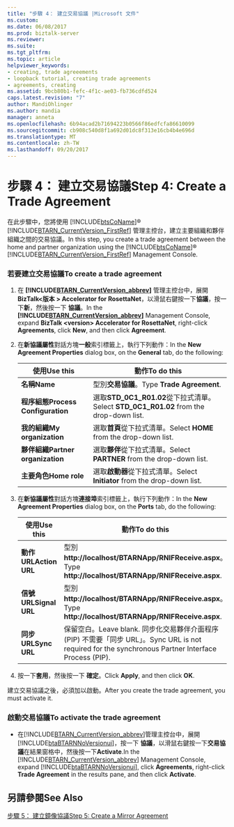 ```yaml
---
title: "步驟 4： 建立交易協議 |Microsoft 文件"
ms.custom: 
ms.date: 06/08/2017
ms.prod: biztalk-server
ms.reviewer: 
ms.suite: 
ms.tgt_pltfrm: 
ms.topic: article
helpviewer_keywords:
- creating, trade agreeements
- loopback tutorial, creating trade agreements
- agreements, creating
ms.assetid: 9bcb80b1-fefc-4f1c-ae03-fb736cdfd524
caps.latest.revision: "7"
author: MandiOhlinger
ms.author: mandia
manager: anneta
ms.openlocfilehash: 6b94acad2b71694223b0566f86edfcfa86610099
ms.sourcegitcommit: cb908c540d8f1a692d01dc8f313e16cb4b4e696d
ms.translationtype: MT
ms.contentlocale: zh-TW
ms.lasthandoff: 09/20/2017
---
```

# <a name="step-4-create-a-trade-agreement"></a><span data-ttu-id="773c3-102">步驟 4： 建立交易協議</span><span class="sxs-lookup"><span data-stu-id="773c3-102">Step 4: Create a Trade Agreement</span></span>
<span data-ttu-id="773c3-103">在此步驟中，您將使用 [!INCLUDE[btsCoName](../../includes/btsconame-md.md)]® [!INCLUDE[BTARN_CurrentVersion_FirstRef](../../includes/btarn-currentversion-firstref-md.md)] 管理主控台，建立主要組織和夥伴組織之間的交易協議。</span><span class="sxs-lookup"><span data-stu-id="773c3-103">In this step, you create a trade agreement between the home and partner organization using the [!INCLUDE[btsCoName](../../includes/btsconame-md.md)]® [!INCLUDE[BTARN_CurrentVersion_FirstRef](../../includes/btarn-currentversion-firstref-md.md)] Management Console.</span></span>  
  
### <a name="to-create-a-trade-agreement"></a><span data-ttu-id="773c3-104">若要建立交易協議</span><span class="sxs-lookup"><span data-stu-id="773c3-104">To create a trade agreement</span></span>  
  
1.  <span data-ttu-id="773c3-105">在 **[!INCLUDE[BTARN_CurrentVersion_abbrev](../../includes/btarn-currentversion-abbrev-md.md)]** 管理主控台中，展開 **BizTalk\<版本 > Accelerator for RosettaNet**，以滑鼠右鍵按一下**協議**，按一下**新**，然後按一下 **協議**。</span><span class="sxs-lookup"><span data-stu-id="773c3-105">In the **[!INCLUDE[BTARN_CurrentVersion_abbrev](../../includes/btarn-currentversion-abbrev-md.md)]** Management Console, expand **BizTalk \<version> Accelerator for RosettaNet**, right-click **Agreements**, click **New**, and then click **Agreement**.</span></span>  
  
2.  <span data-ttu-id="773c3-106">在**新協議屬性**對話方塊**一般**索引標籤上，執行下列動作：</span><span class="sxs-lookup"><span data-stu-id="773c3-106">In the **New Agreement Properties** dialog box, on the **General** tab, do the following:</span></span>  
  
    |<span data-ttu-id="773c3-107">使用</span><span class="sxs-lookup"><span data-stu-id="773c3-107">Use this</span></span>|<span data-ttu-id="773c3-108">動作</span><span class="sxs-lookup"><span data-stu-id="773c3-108">To do this</span></span>|  
    |--------------|----------------|  
    |<span data-ttu-id="773c3-109">**名稱**</span><span class="sxs-lookup"><span data-stu-id="773c3-109">**Name**</span></span>|<span data-ttu-id="773c3-110">型別**交易協議**。</span><span class="sxs-lookup"><span data-stu-id="773c3-110">Type **Trade Agreement**.</span></span>|  
    |<span data-ttu-id="773c3-111">**程序組態**</span><span class="sxs-lookup"><span data-stu-id="773c3-111">**Process Configuration**</span></span>|<span data-ttu-id="773c3-112">選取**STD_0C1_R01.02**從下拉式清單。</span><span class="sxs-lookup"><span data-stu-id="773c3-112">Select **STD_0C1_R01.02** from the drop-down list.</span></span>|  
    |<span data-ttu-id="773c3-113">**我的組織**</span><span class="sxs-lookup"><span data-stu-id="773c3-113">**My organization**</span></span>|<span data-ttu-id="773c3-114">選取**首頁**從下拉式清單。</span><span class="sxs-lookup"><span data-stu-id="773c3-114">Select **HOME** from the drop-down list.</span></span>|  
    |<span data-ttu-id="773c3-115">**夥伴組織**</span><span class="sxs-lookup"><span data-stu-id="773c3-115">**Partner organization**</span></span>|<span data-ttu-id="773c3-116">選取**夥伴**從下拉式清單。</span><span class="sxs-lookup"><span data-stu-id="773c3-116">Select **PARTNER** from the drop-down list.</span></span>|  
    |<span data-ttu-id="773c3-117">**主要角色**</span><span class="sxs-lookup"><span data-stu-id="773c3-117">**Home role**</span></span>|<span data-ttu-id="773c3-118">選取**啟動器**從下拉式清單。</span><span class="sxs-lookup"><span data-stu-id="773c3-118">Select **Initiator** from the drop-down list.</span></span>|  
  
3.  <span data-ttu-id="773c3-119">在**新協議屬性**對話方塊**連接埠**索引標籤上，執行下列動作：</span><span class="sxs-lookup"><span data-stu-id="773c3-119">In the **New Agreement Properties** dialog box, on the **Ports** tab, do the following:</span></span>  
  
    |<span data-ttu-id="773c3-120">使用</span><span class="sxs-lookup"><span data-stu-id="773c3-120">Use this</span></span>|<span data-ttu-id="773c3-121">動作</span><span class="sxs-lookup"><span data-stu-id="773c3-121">To do this</span></span>|  
    |--------------|----------------|  
    |<span data-ttu-id="773c3-122">**動作 URL**</span><span class="sxs-lookup"><span data-stu-id="773c3-122">**Action URL**</span></span>|<span data-ttu-id="773c3-123">型別**http://localhost/BTARNApp/RNIFReceive.aspx**。</span><span class="sxs-lookup"><span data-stu-id="773c3-123">Type **http://localhost/BTARNApp/RNIFReceive.aspx**.</span></span>|  
    |<span data-ttu-id="773c3-124">**信號 URL**</span><span class="sxs-lookup"><span data-stu-id="773c3-124">**Signal URL**</span></span>|<span data-ttu-id="773c3-125">型別**http://localhost/BTARNApp/RNIFReceive.aspx**。</span><span class="sxs-lookup"><span data-stu-id="773c3-125">Type **http://localhost/BTARNApp/RNIFReceive.aspx**.</span></span>|  
    |<span data-ttu-id="773c3-126">**同步 URL**</span><span class="sxs-lookup"><span data-stu-id="773c3-126">**Sync URL**</span></span>|<span data-ttu-id="773c3-127">保留空白。</span><span class="sxs-lookup"><span data-stu-id="773c3-127">Leave blank.</span></span> <span data-ttu-id="773c3-128">同步化交易夥伴介面程序 (PIP) 不需要「同步 URL」。</span><span class="sxs-lookup"><span data-stu-id="773c3-128">Sync URL is not required for the synchronous Partner Interface Process (PIP).</span></span>|  
  
4.  <span data-ttu-id="773c3-129">按一下**套用**，然後按一下 **確定**。</span><span class="sxs-lookup"><span data-stu-id="773c3-129">Click **Apply**, and then click **OK**.</span></span>  
  
 <span data-ttu-id="773c3-130">建立交易協議之後，必須加以啟動。</span><span class="sxs-lookup"><span data-stu-id="773c3-130">After you create the trade agreement, you must activate it.</span></span>  
  
### <a name="to-activate-the-trade-agreement"></a><span data-ttu-id="773c3-131">啟動交易協議</span><span class="sxs-lookup"><span data-stu-id="773c3-131">To activate the trade agreement</span></span>  
  
-   <span data-ttu-id="773c3-132">在[!INCLUDE[BTARN_CurrentVersion_abbrev](../../includes/btarn-currentversion-abbrev-md.md)]管理主控台中，展開[!INCLUDE[btaBTARNNoVersionui](../../includes/btabtarnnoversionui-md.md)]，按一下 **協議**，以滑鼠右鍵按一下**交易協議**在結果窗格中，然後按一下**Activate**.</span><span class="sxs-lookup"><span data-stu-id="773c3-132">In the [!INCLUDE[BTARN_CurrentVersion_abbrev](../../includes/btarn-currentversion-abbrev-md.md)] Management Console, expand [!INCLUDE[btaBTARNNoVersionui](../../includes/btabtarnnoversionui-md.md)], click **Agreements**, right-click **Trade Agreement** in the results pane, and then click **Activate**.</span></span>  
  
## <a name="see-also"></a><span data-ttu-id="773c3-133">另請參閱</span><span class="sxs-lookup"><span data-stu-id="773c3-133">See Also</span></span>  
 [<span data-ttu-id="773c3-134">步驟 5： 建立鏡像協議</span><span class="sxs-lookup"><span data-stu-id="773c3-134">Step 5: Create a Mirror Agreement</span></span>](../../adapters-and-accelerators/accelerator-rosettanet/step-5-create-a-mirror-agreement.md)